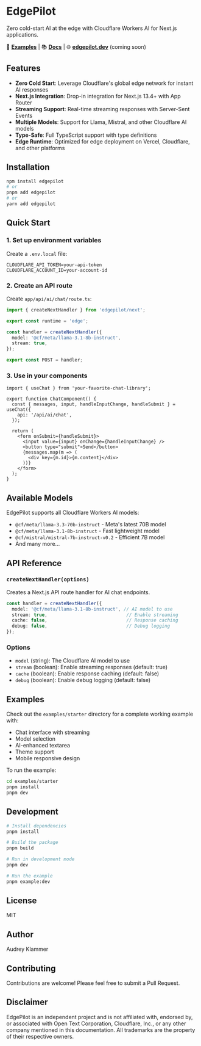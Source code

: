 # EdgePilot

Zero cold-start AI at the edge with Cloudflare Workers AI for Next.js applications.

🎯 **[Examples](https://github.com/edgepilot/edgepilot/tree/main/examples)** | 📚 **[Docs](https://github.com/edgepilot/edgepilot#readme)** | 🌐 **[edgepilot.dev](https://edgepilot.dev)** (coming soon)

## Features

- **Zero Cold Start**: Leverage Cloudflare's global edge network for instant AI responses
- **Next.js Integration**: Drop-in integration for Next.js 13.4+ with App Router
- **Streaming Support**: Real-time streaming responses with Server-Sent Events
- **Multiple Models**: Support for Llama, Mistral, and other Cloudflare AI models
- **Type-Safe**: Full TypeScript support with type definitions
- **Edge Runtime**: Optimized for edge deployment on Vercel, Cloudflare, and other platforms

## Installation

```bash
npm install edgepilot
# or
pnpm add edgepilot
# or
yarn add edgepilot
```

## Quick Start

### 1. Set up environment variables

Create a `.env.local` file:

```env
CLOUDFLARE_API_TOKEN=your-api-token
CLOUDFLARE_ACCOUNT_ID=your-account-id
```

### 2. Create an API route

Create `app/api/ai/chat/route.ts`:

```typescript
import { createNextHandler } from 'edgepilot/next';

export const runtime = 'edge';

const handler = createNextHandler({
  model: '@cf/meta/llama-3.1-8b-instruct',
  stream: true,
});

export const POST = handler;
```

### 3. Use in your components

```tsx
import { useChat } from 'your-favorite-chat-library';

export function ChatComponent() {
  const { messages, input, handleInputChange, handleSubmit } = useChat({
    api: '/api/ai/chat',
  });

  return (
    <form onSubmit={handleSubmit}>
      <input value={input} onChange={handleInputChange} />
      <button type="submit">Send</button>
      {messages.map(m => (
        <div key={m.id}>{m.content}</div>
      ))}
    </form>
  );
}
```

## Available Models

EdgePilot supports all Cloudflare Workers AI models:

- `@cf/meta/llama-3.3-70b-instruct` - Meta's latest 70B model
- `@cf/meta/llama-3.1-8b-instruct` - Fast lightweight model
- `@cf/mistral/mistral-7b-instruct-v0.2` - Efficient 7B model
- And many more...

## API Reference

### `createNextHandler(options)`

Creates a Next.js API route handler for AI chat endpoints.

```typescript
const handler = createNextHandler({
  model: '@cf/meta/llama-3.1-8b-instruct', // AI model to use
  stream: true,                             // Enable streaming
  cache: false,                             // Response caching
  debug: false,                             // Debug logging
});
```

### Options

- `model` (string): The Cloudflare AI model to use
- `stream` (boolean): Enable streaming responses (default: true)
- `cache` (boolean): Enable response caching (default: false)
- `debug` (boolean): Enable debug logging (default: false)

## Examples

Check out the `examples/starter` directory for a complete working example with:

- Chat interface with streaming
- Model selection
- AI-enhanced textarea
- Theme support
- Mobile responsive design

To run the example:

```bash
cd examples/starter
pnpm install
pnpm dev
```

## Development

```bash
# Install dependencies
pnpm install

# Build the package
pnpm build

# Run in development mode
pnpm dev

# Run the example
pnpm example:dev
```

## License

MIT

## Author

Audrey Klammer

## Contributing

Contributions are welcome! Please feel free to submit a Pull Request.

## Disclaimer

EdgePilot is an independent project and is not affiliated with, endorsed by, or associated with Open Text Corporation, Cloudflare, Inc., or any other company mentioned in this documentation. All trademarks are the property of their respective owners.